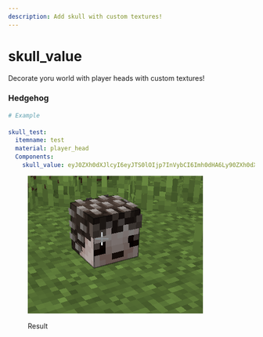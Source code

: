 ```yaml
---
description: Add skull with custom textures!
---
```


# skull\_value

Decorate yoru world with player heads with custom textures!

### Hedgehog

```yaml
# Example

skull_test:
  itemname: test
  material: player_head
  Components:
    skull_value: eyJ0ZXh0dXJlcyI6eyJTS0lOIjp7InVybCI6Imh0dHA6Ly90ZXh0dXJlcy5taW5lY3JhZnQubmV0L3RleHR1cmUvNWY1ZTgzNWMxMTZlOGUyMDBlMmUwNmFhNTkzY2FiOGYxYTlmOGM0MGU3ZjAwNWE5Yzc2ZjEyZTI0ZjRjNjM3MCJ9fX0=
```

<figure><img src="../.gitbook/assets/obraz_2025-01-15_225656761.png" alt=""><figcaption><p>Result</p></figcaption></figure>
